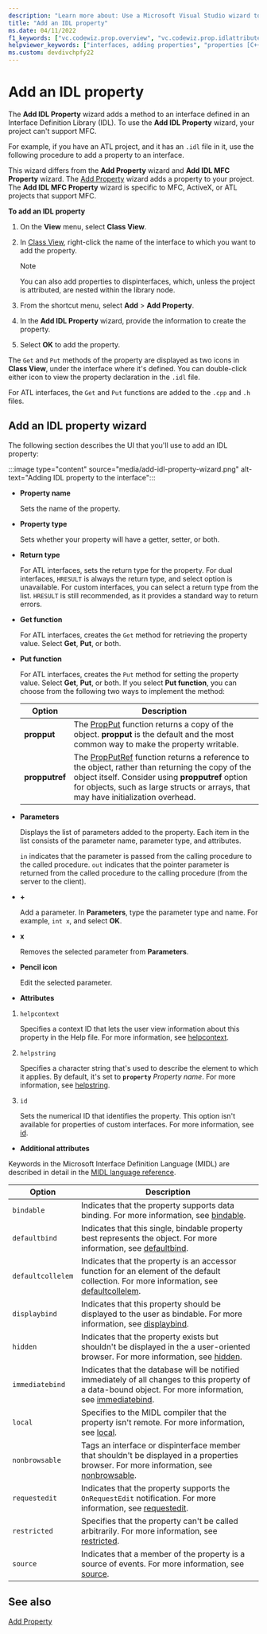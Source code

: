 ```yaml
---
description: "Learn more about: Use a Microsoft Visual Studio wizard to add an IDL property to an IDL interface in your project"
title: "Add an IDL property"
ms.date: 04/11/2022
f1_keywords: ["vc.codewiz.prop.overview", "vc.codewiz.prop.idlattributes"]
helpviewer_keywords: ["interfaces, adding properties", "properties [C++], adding to interfaces", "names, add property wizard", "IDL attributes", "stock properties, about stock properties", "stock properties"]
ms.custom: devdivchpfy22
---
```

# Add an IDL property

The **Add IDL Property** wizard adds a method to an interface defined in an Interface Definition Library (IDL). To use the **Add IDL Property** wizard, your project can't support MFC.

For example, if you have an ATL project, and it has an `.idl` file in it, use the following procedure to add a property to an interface.

This wizard differs from the **Add Property** wizard and **Add IDL MFC Property** wizard. The [Add Property](adding-a-property-visual-cpp.md) wizard adds a property to your project. The **Add IDL MFC Property** wizard is specific to MFC, ActiveX, or ATL projects that support MFC.

**To add an IDL property**

1. On the **View** menu, select **Class View**.

1. In [Class View](/visualstudio/ide/viewing-the-structure-of-code), right-click the name of the interface to which you want to add the property.

   > [!NOTE]
   > You can also add properties to dispinterfaces, which, unless the project is attributed, are nested within the library node.

1. From the shortcut menu, select **Add** > **Add Property**.

1. In the **Add IDL Property** wizard, provide the information to create the property.

1. Select **OK** to add the property.

The `Get` and `Put` methods of the property are displayed as two icons in **Class View**, under the interface where it's defined. You can double-click either icon to view the property declaration in the `.idl` file.

For ATL interfaces, the `Get` and `Put` functions are added to the `.cpp` and `.h` files.

## Add an IDL property wizard

The following section describes the UI that you'll use to add an IDL property:

:::image type="content" source="media/add-idl-property-wizard.png" alt-text="Adding IDL property to the interface":::

- **Property name**

  Sets the name of the property.

- **Property type**

  Sets whether your property will have a getter, setter, or both.

- **Return type**

  For ATL interfaces, sets the return type for the property.
  For dual interfaces, `HRESULT` is always the return type, and select option is unavailable.
  For custom interfaces, you can select a return type from the list. `HRESULT` is still recommended, as it provides a standard way to return errors.

- **Get function**

  For ATL interfaces, creates the `Get` method for retrieving the property value. Select **Get**, **Put**, or both.

- **Put function**

  For ATL interfaces, creates the `Put` method for setting the property value. Select **Get**, **Put**, or both. If you select **Put function**, you can choose from the following two ways to implement the method:

  |Option|Description|
  |------------|-----------------|
  |**propput**|The [PropPut](../windows/attributes/propput.md) function returns a copy of the object. **propput** is the default and the most common way to make the property writable.|
  |**propputref**|The [PropPutRef](../windows/attributes/propputref.md) function returns a reference to the object, rather than returning the copy of the object itself. Consider using **propputref** option for objects, such as large structs or arrays, that may have initialization overhead.|

- **Parameters**

  Displays the list of parameters added to the property. Each item in the list consists of the parameter name, parameter type, and attributes.

  `in` indicates that the parameter is passed from the calling procedure to the called procedure.
  `out` indicates that the pointer parameter is returned from the called procedure to the calling procedure (from the server to the client).

- **+**

  Add a parameter. In **Parameters**, type the parameter type and name. For example, `int x`, and select **OK**.

- **x**

  Removes the selected parameter from **Parameters**.

- **Pencil icon**

  Edit the selected parameter.

- **Attributes**

1. `helpcontext`

    Specifies a context ID that lets the user view information about this property in the Help file. For more information, see [helpcontext](/windows/win32/Midl/helpcontext).

1. `helpstring`

    Specifies a character string that's used to describe the element to which it applies. By default, it's set to **`property`**&nbsp;*Property&nbsp;name*. For more information, see [helpstring](/windows/win32/Midl/helpstring).

1. `id`

    Sets the numerical ID that identifies the property. This option isn't available for properties of custom interfaces. For more information, see [id](/windows/win32/Midl/id).

- **Additional attributes**

Keywords in the Microsoft Interface Definition Language (MIDL) are described in detail in the [MIDL language reference](/windows/win32/midl/midl-language-reference.md).

  |Option|Description|
  |------------|-----------------|
  |`bindable`|Indicates that the property supports data binding. For more information, see [bindable](/windows/win32/Midl/bindable).|
  |`defaultbind`|Indicates that this single, bindable property best represents the object. For more information, see [defaultbind](/windows/win32/Midl/defaultbind).|
  |`defaultcollelem`|Indicates that the property is an accessor function for an element of the default collection. For more information, see [defaultcollelem](/windows/win32/Midl/defaultcollelem).|
  |`displaybind`|Indicates that this property should be displayed to the user as bindable. For more information, see [displaybind](/windows/win32/Midl/displaybind).|
  |`hidden`|Indicates that the property exists but shouldn't be displayed in the a user-oriented browser. For more information, see [hidden](/windows/win32/Midl/hidden).|
  |`immediatebind`|Indicates that the database will be notified immediately of all changes to this property of a data-bound object. For more information, see [immediatebind](/windows/win32/Midl/immediatebind).|
  |`local`|Specifies to the MIDL compiler that the property isn't remote. For more information, see [local](/windows/win32/Midl/local).|
  |`nonbrowsable`|Tags an interface or dispinterface member that shouldn't be displayed in a properties browser. For more information, see [nonbrowsable](/windows/win32/Midl/nonbrowsable).|
  |`requestedit`|Indicates that the property supports the `OnRequestEdit` notification. For more information, see [requestedit](/windows/win32/Midl/requestedit).|
  |`restricted`|Specifies that the property can't be called arbitrarily. For more information, see [restricted](/windows/win32/Midl/restricted).|
  |`source`|Indicates that a member of the property is a source of events. For more information, see [source](/windows/win32/Midl/source).|

## **See also**

[Add Property](adding-a-property-visual-cpp.md)
